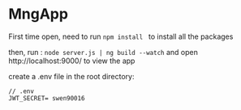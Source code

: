 # MngApp


First time open, need to run `npm install ` to install all the packages

then, run : `node server.js | ng build --watch` and open http://localhost:9000/ to view the app 


create a .env file in the root directory: 

```
// .env
JWT_SECRET= swen90016

```